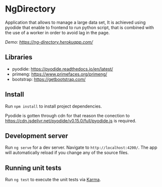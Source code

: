 # NgDirectory

Application that allows to manage a large data set, It is achieved using pyodide that enable to frontend to run python script, that is combined with the use of a worker in order to avoid lag in the page.  

_Demo: https://ng-directory.herokuapp.com/_

## Libraries

- pyodide: https://pyodide.readthedocs.io/en/latest/
- primeng: https://www.primefaces.org/primeng/
- bootstrap: https://getbootstrap.com/


## Install

Run `npm install` to install project dependencies.

Pyodide is gotten through cdn for that reason the conection to https://cdn.jsdelivr.net/pyodide/v0.15.0/full/pyodide.js is required.


## Development server

Run `ng serve` for a dev server. Navigate to `http://localhost:4200/`. The app will automatically reload if you change any of the source files.

## Running unit tests

Run `ng test` to execute the unit tests via [Karma](https://karma-runner.github.io).
